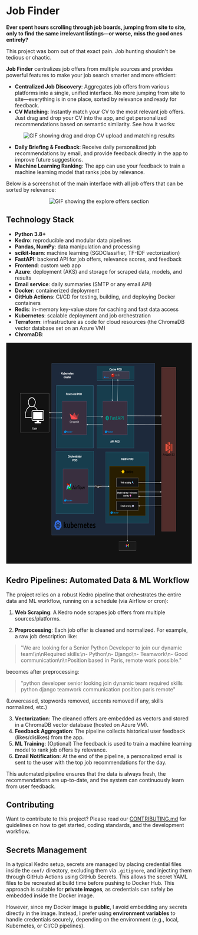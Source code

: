 # Job Finder

**Ever spent hours scrolling through job boards, jumping from site to site, only to find the same irrelevant listings—or worse, miss the good ones entirely?**

This project was born out of that exact pain. Job hunting shouldn't be tedious or chaotic.

**Job Finder** centralizes job offers from multiple sources and provides powerful features to make your job search smarter and more efficient:

- **Centralized Job Discovery**: Aggregates job offers from various platforms into a single, unified interface. No more jumping from site to site—everything is in one place, sorted by relevance and ready for feedback.
- **CV Matching**: Instantly match your CV to the most relevant job offers. Just drag and drop your CV into the app, and get personalized recommendations based on semantic similarity. See how it works:

<div align="center">
  <img src="docs/source/demo-drag-drop.gif"
       alt="GIF showing drag and drop CV upload and matching results"
       height="400"/>
</div>

- **Daily Briefing & Feedback**: Receive daily personalized job recommendations by email, and provide feedback directly in the app to improve future suggestions.
- **Machine Learning Ranking**: The app can use your feedback to train a machine learning model that ranks jobs by relevance.

Below is a screenshot of the main interface with all job offers that can be sorted by relevance:

<div align="center">
  <img src="docs/source/demo-drag-drop.gif"
       alt="GIF showing the explore offers section"
       height="400"/>
</div>



## Technology Stack

- **Python 3.8+**
- **Kedro**: reproducible and modular data pipelines
- **Pandas, NumPy**: data manipulation and processing
- **scikit-learn**: machine learning (SGDClassifier, TF-IDF vectorization)
- **FastAPI**: backend API for job offers, relevance scores, and feedback
- **Frontend**: custom web app
- **Azure**: deployment (AKS) and storage for scraped data, models, and results
- **Email service**: daily summaries (SMTP or any email API)
- **Docker**: containerized deployment
- **GitHub Actions**: CI/CD for testing, building, and deploying Docker containers
- **Redis**: in-memory key-value store for caching and fast data access
- **Kubernetes**: scalable deployment and job orchestration
- **Terraform**: infrastructure as code for cloud resources (the ChromaDB vector database set on an Azure VM)
- **ChromaDB**: 


<div align="center">
  <img src="docs/source/architecture.png" alt="Architecture Diagram" height="600"/>
</div>


## Kedro Pipelines: Automated Data & ML Workflow

The project relies on a robust Kedro pipeline that orchestrates the entire data and ML workflow, running on a schedule (via Airflow or cron):

1. **Web Scraping**: A Kedro node scrapes job offers from multiple sources/platforms.

2. **Preprocessing**: Each job offer is cleaned and normalized. For example, a raw job description like:

  > "We are looking for a Senior Python Developer to join our dynamic team!\n\nRequired skills:\n- Python\n- Django\n- Teamwork\n- Good communication\n\nPosition based in Paris, remote work possible."

  becomes after preprocessing:

  > "python developer senior looking join dynamic team required skills python django teamwork communication position paris remote"

  (Lowercased, stopwords removed, accents removed if any, skills normalized, etc.)

3. **Vectorization**: The cleaned offers are embedded as vectors and stored in a ChromaDB vector database (hosted on Azure VM).
4. **Feedback Aggregation**: The pipeline collects historical user feedback (likes/dislikes) from the app.
5. **ML Training**: (Optional) The feedback is used to train a machine learning model to rank job offers by relevance.
6. **Email Notification**: At the end of the pipeline, a personalized email is sent to the user with the top job recommendations for the day.

This automated pipeline ensures that the data is always fresh, the recommendations are up-to-date, and the system can continuously learn from user feedback.

## Contributing

Want to contribute to this project? Please read our [CONTRIBUTING.md](CONTRIBUTING.md) for guidelines on how to get started, coding standards, and the development workflow.


## Secrets Management

In a typical Kedro setup, secrets are managed by placing credential files inside the `conf/`
directory, excluding them via `.gitignore`, and injecting them through GitHub Actions using
GitHub Secrets. This allows the secret YAML files to be recreated at build time before pushing
to Docker Hub. This approach is suitable for **private images**, as credentials can safely be embedded
inside the Docker image.

However, since my Docker image is **public**, I avoid embedding any secrets directly in the image.
Instead, I prefer using **environment variables** to handle credentials securely, depending on the
environment (e.g., local, Kubernetes, or CI/CD pipelines).